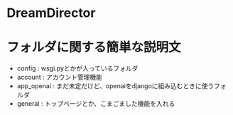 # DreamDirector

# フォルダに関する簡単な説明文
- config : wsgi.pyとかが入っているフォルダ
- account : アカウント管理機能
- app_openai : まだ未定だけど、openaiをdjangoに組み込むときに使うフォルダ
- general : トップページとか、こまごました機能を入れる
